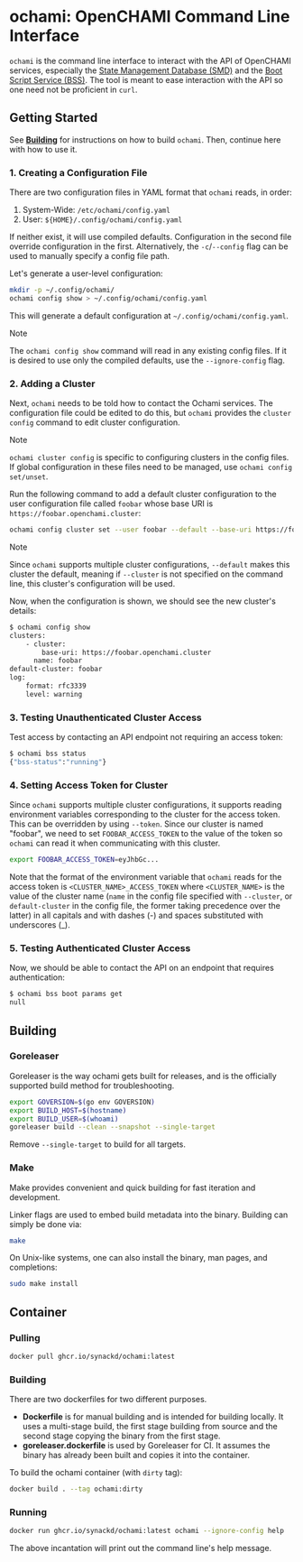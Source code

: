 # ochami: OpenCHAMI Command Line Interface

<!-- Text width is 80, only use spaces and use 4 spaces instead of tabs -->
<!-- vim: set et sta tw=80 ts=4 sw=4 sts=0: -->

`ochami` is the command line interface to interact with the API of OpenCHAMI
services, especially the [State Management Database
(SMD)](https://github.com/OpenCHAMI/smd) and the [Boot Script Service
(BSS)](https://github.com/OpenCHAMI/bss). The tool is meant to ease interaction
with the API so one need not be proficient in `curl`.

## Getting Started

See [**Building**](#building) for instructions on how to build `ochami`. Then,
continue here with how to use it.

### 1. Creating a Configuration File

There are two configuration files in YAML format that `ochami` reads, in order:

1. System-Wide: `/etc/ochami/config.yaml`
2. User: `${HOME}/.config/ochami/config.yaml`

If neither exist, it will use compiled defaults. Configuration in the second
file override configuration in the first. Alternatively, the `-c`/`--config`
flag can be used to manually specify a config file path.

Let's generate a user-level configuration:

```bash
mkdir -p ~/.config/ochami/
ochami config show > ~/.config/ochami/config.yaml
```

This will generate a default configuration at `~/.config/ochami/config.yaml`.

> [!NOTE]
> The `ochami config show` command will read in any existing config files. If it
> is desired to use only the compiled defaults, use the `--ignore-config` flag.

### 2. Adding a Cluster

Next, `ochami` needs to be told how to contact the Ochami services. The
configuration file could be edited to do this, but `ochami` provides the
`cluster config` command to edit cluster configuration.

> [!NOTE]
> `ochami cluster config` is specific to configuring clusters in the config
> files. If global configuration in these files need to be managed, use `ochami
> config set/unset`.


Run the following command to add a default cluster configuration to the user
configuration file called `foobar` whose base URI is
`https://foobar.openchami.cluster`:

```bash
ochami config cluster set --user foobar --default --base-uri https://foobar.openchami.cluster
```

> [!NOTE]
> Since `ochami` supports multiple cluster configurations, `--default` makes
> this cluster the default, meaning if `--cluster` is not specified on the
> command line, this cluster's configuration will be used.

Now, when the configuration is shown, we should see the new cluster's details:

```bash
$ ochami config show
clusters:
    - cluster:
        base-uri: https://foobar.openchami.cluster
      name: foobar
default-cluster: foobar
log:
    format: rfc3339
    level: warning

```

### 3. Testing Unauthenticated Cluster Access

Test access by contacting an API endpoint not requiring an access token:

```bash
$ ochami bss status
{"bss-status":"running"}

```

### 4. Setting Access Token for Cluster

Since `ochami` supports multiple cluster configurations, it supports reading
environment variables corresponding to the cluster for the access token. This
can be overridden by using `--token`. Since our cluster is named "foobar", we
need to set `FOOBAR_ACCESS_TOKEN` to the value of the token so `ochami` can read
it when communicating with this cluster.

```bash
export FOOBAR_ACCESS_TOKEN=eyJhbGc...
```

Note that the format of the environment variable that `ochami` reads for the
access token is `<CLUSTER_NAME>_ACCESS_TOKEN` where `<CLUSTER_NAME>` is the
value of the cluster name (`name` in the config file specified with `--cluster`,
or `default-cluster` in the config file, the former taking precedence over the
latter) in all capitals and with dashes (-) and spaces substituted with
underscores (_).

### 5. Testing Authenticated Cluster Access

Now, we should be able to contact the API on an endpoint that requires
authentication:

```bash
$ ochami bss boot params get
null

```

## Building

### Goreleaser

Goreleaser is the way ochami gets built for releases, and is the officially
supported build method for troubleshooting.

```bash
export GOVERSION=$(go env GOVERSION)
export BUILD_HOST=$(hostname)
export BUILD_USER=$(whoami)
goreleaser build --clean --snapshot --single-target
```

Remove `--single-target` to build for all targets.

### Make

Make provides convenient and quick building for fast iteration and development.

Linker flags are used to embed build metadata into the binary. Building can
simply be done via:

```bash
make
```

On Unix-like systems, one can also install the binary, man pages, and
completions:

```bash
sudo make install
```

## Container

### Pulling

```bash
docker pull ghcr.io/synackd/ochami:latest
```

### Building

There are two dockerfiles for two different purposes.

- **Dockerfile** is for manual building and is intended for building locally. It
  uses a multi-stage build, the first stage building from source and the second
  stage copying the binary from the first stage.
- **goreleaser.dockerfile** is used by Goreleaser for CI. It assumes the binary
  has already been built and copies it into the container.

To build the ochami container (with `dirty` tag):

```bash
docker build . --tag ochami:dirty
```

### Running

```bash
docker run ghcr.io/synackd/ochami:latest ochami --ignore-config help
```
The above incantation will print out the command line's help message.
